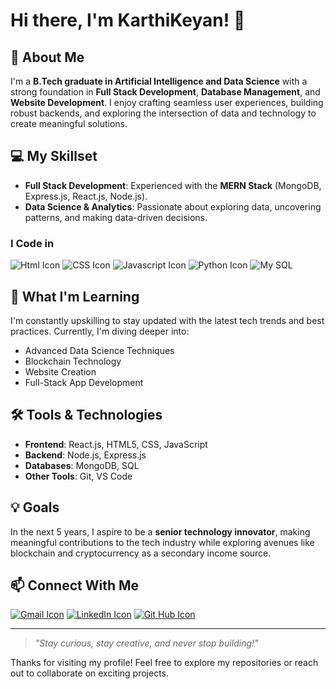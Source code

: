 # Hi there, I'm KarthiKeyan! 👋

## 🚀 About Me
I'm a **B.Tech graduate in Artificial Intelligence and Data Science** with a strong foundation in **Full Stack Development**, **Database Management**, and **Website Development**. I enjoy crafting seamless user experiences, building robust backends, and exploring the intersection of data and technology to create meaningful solutions. 

## 💻 My Skillset
- **Full Stack Development**: Experienced with the **MERN Stack** (MongoDB, Express.js, React.js, Node.js).
- **Data Science & Analytics**: Passionate about exploring data, uncovering patterns, and making data-driven decisions.
### I Code in
  ![Html Icon](https://img.icons8.com/color/48/html-5.png)
  ![CSS Icon](https://img.icons8.com/fluency/48/css3.png)
  ![Javascript Icon](https://img.icons8.com/color/48/javascript--v1.png)
  ![Python Icon](https://img.icons8.com/color/48/python--v1.png)
  ![My SQL](https://img.icons8.com/color/48/mysql-logo.png)

## 🌱 What I'm Learning
I'm constantly upskilling to stay updated with the latest tech trends and best practices. Currently, I'm diving deeper into:
- Advanced Data Science Techniques
- Blockchain Technology
- Website Creation
- Full-Stack App Development

## 🛠️ Tools & Technologies
- **Frontend**: React.js, HTML5, CSS, JavaScript
- **Backend**: Node.js, Express.js
- **Databases**: MongoDB, SQL
- **Other Tools**: Git, VS Code

## 💡 Goals
In the next 5 years, I aspire to be a **senior technology innovator**, making meaningful contributions to the tech industry while exploring avenues like blockchain and cryptocurrency as a secondary income source.

## 📫 Connect With Me
[![Gmail Icon](https://img.shields.io/badge/Gmail-D14836?style=for-the-badge&logo=gmail&logoColor=white)](mailto:pkarthi12k@gmail.com)        [![LinkedIn Icon](https://img.shields.io/badge/LinkedIn-0077B5?style=for-the-badge&logo=linkedin&logoColor=white)](https://www.linkedin.com/in/karthikeyan-p-7822a4249/)        [![Git Hub Icon](https://img.shields.io/badge/GitHub-100000?style=for-the-badge&logo=github&logoColor=white)](https://github.com/KarthiKeyanZz)

---

> _"Stay curious, stay creative, and never stop building!"_

Thanks for visiting my profile! Feel free to explore my repositories or reach out to collaborate on exciting projects.
